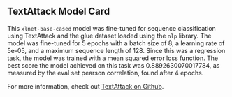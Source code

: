 ## TextAttack Model Card
This `xlnet-base-cased` model was fine-tuned for sequence classification using TextAttack 
and the glue dataset loaded using the `nlp` library. The model was fine-tuned 
for 5 epochs with a batch size of 8, a learning 
rate of 5e-05, and a maximum sequence length of 128. 
Since this was a regression task, the model was trained with a mean squared error loss function. 
The best score the model achieved on this task was 0.8892630070017784, as measured by the 
eval set pearson correlation, found after 4 epochs.

For more information, check out [TextAttack on Github](https://github.com/QData/TextAttack).
